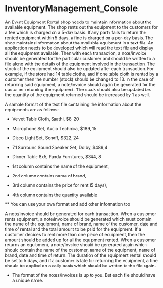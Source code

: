 # InventoryManagement_Console

An Event Equipment Rental shop needs to maintain information about the available equipment. The shop rents out the equipment to the customers for a fee which is charged on a 5-day basis. If any party fails to return the rented equipment within 5 days, a fine is charged on a per-day basis. The shop maintains information about the available equipment in a text file. An application needs to be developed which will read the text file and display all the equipment available. Then with each transaction, a note/invoice should be generated for the particular customer and should be written to a file along with the details of the equipment involved in the transaction. The stock of the equipment should also be updated after each transaction. For example, if the store had 14 table cloths, and if one table cloth is rented by a customer then the number (stock) should be changed to 13. In the case of returning said equipment, a note/invoice should again be generated for the customer returning the equipment. The stock should also be updated i.e. the quantity of the equipment returned should be increased by 1 as well.

A sample format of the text file containing the information about the equipments are as follows:

* Velvet Table Cloth, Saathi, $8, 20 
* Microphone Set, Audio Technica, $189, 15 
* Disco Light Set, Sonoff, $322, 24 
* 7.1 Surround Sound Speaker Set, Dolby, $489,4 
* Dinner Table 8x5, Panda Furnitures, $344, 8

* 1st column contains the name of the equipment,
* 2nd column contains name of brand,
* 3rd column contains the price for rent (5 days),
* 4th column contains the quantity available
  
** You can use your own format and add other information too

A note/invoice should be generated for each transaction. When a customer rents equipment, a note/invoice should be generated which must contain the name of the equipment, name of brand, name of the customer, date and time of rental and the total amount to be paid for the equipment. If a customer decides to rent more than one piece of equipment, then the amount should be added up for all the equipment rented. When a customer returns an equipment, a note/invoice should be generated again which should contain the name of the customer, name of the equipment, name of brand, date and time of return. The duration of the equipment rental should be set to 5 days, and if a customer is late for returning the equipment, a fine should be applied on a daily basis which should be written to the file again.

* The format of the notes/invoices is up to you. But each file should have a unique name.
